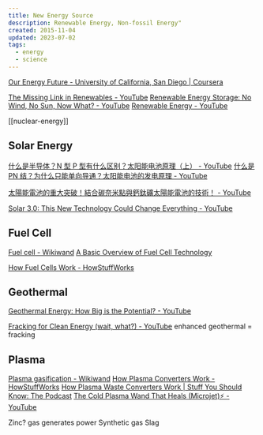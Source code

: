 ```yaml
---
title: New Energy Source
description: Renewable Energy, Non-fossil Energy"
created: 2015-11-04
updated: 2023-07-02
tags:
  - energy
  - science
---
```


[Our Energy Future - University of California, San Diego | Coursera](https://www.coursera.org/learn/future-of-energy/)

[The Missing Link in Renewables - YouTube](https://www.youtube.com/watch?v=-PL32ea0MqM)
[Renewable Energy Storage: No Wind, No Sun, Now What? - YouTube](https://www.youtube.com/watch?v=Q8xsg9iK5yo)
[Renewable Energy - YouTube](https://www.youtube.com/playlist?list=PLHebb5GJgeFd3_6WIS8YgRboGvawbRHo7)

[[nuclear-energy]]

## Solar Energy

[什么是半导体？N 型 P 型有什么区别？太阳能电池原理（上） - YouTube](https://www.youtube.com/watch?v=lreqfHAYvhE)
[什么是 PN 结？为什么只能单向导通？太阳能电池的发电原理 - YouTube](https://www.youtube.com/watch?v=HEEDU6OF6O0)

[太陽能電池的重大突破！結合碳奈米點與鈣鈦礦太陽能電池的技術！ - YouTube](https://www.youtube.com/watch?v=xQgWTwaBMBg)

[Solar 3.0: This New Technology Could Change Everything - YouTube](https://www.youtube.com/watch?v=tQmFVcD-Mbo)

## Fuel Cell

[Fuel cell - Wikiwand](https://www.wikiwand.com/en/Fuel_cell)
[A Basic Overview of Fuel Cell Technology](http://americanhistory.si.edu/fuelcells/basics.htm)

[How Fuel Cells Work - HowStuffWorks](http://auto.howstuffworks.com/fuel-efficiency/alternative-fuels/fuel-cell.htm)

## Geothermal

[Geothermal Energy: How Big is the Potential? - YouTube](https://www.youtube.com/watch?v=l6UGpaKnkS0)

[Fracking for Clean Energy (wait, what?) - YouTube](https://www.youtube.com/watch?v=cCE1i2tJQQY) enhanced geothermal = fracking

## Plasma

[Plasma gasification - Wikiwand](http://www.wikiwand.com/en/Plasma_gasification)
[How Plasma Converters Work - HowStuffWorks](http://science.howstuffworks.com/environmental/energy/plasma-converter.htm)
[How Plasma Waste Converters Work | Stuff You Should Know: The Podcast](http://www.stuffyoushouldknow.com/podcasts/please-listen-to-how-plasma-waste-converters-work/)
[The Cold Plasma Wand That Heals (Microjet)⚡ - YouTube](https://www.youtube.com/watch?v=wOV8kliF4eo)

Zinc? gas generates power
Synthetic gas
Slag
